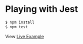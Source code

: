 # Playing with Jest

```sh
$ npm install
$ npm test
```

View [Live Example](https://repl.it/Jmsx/50)
